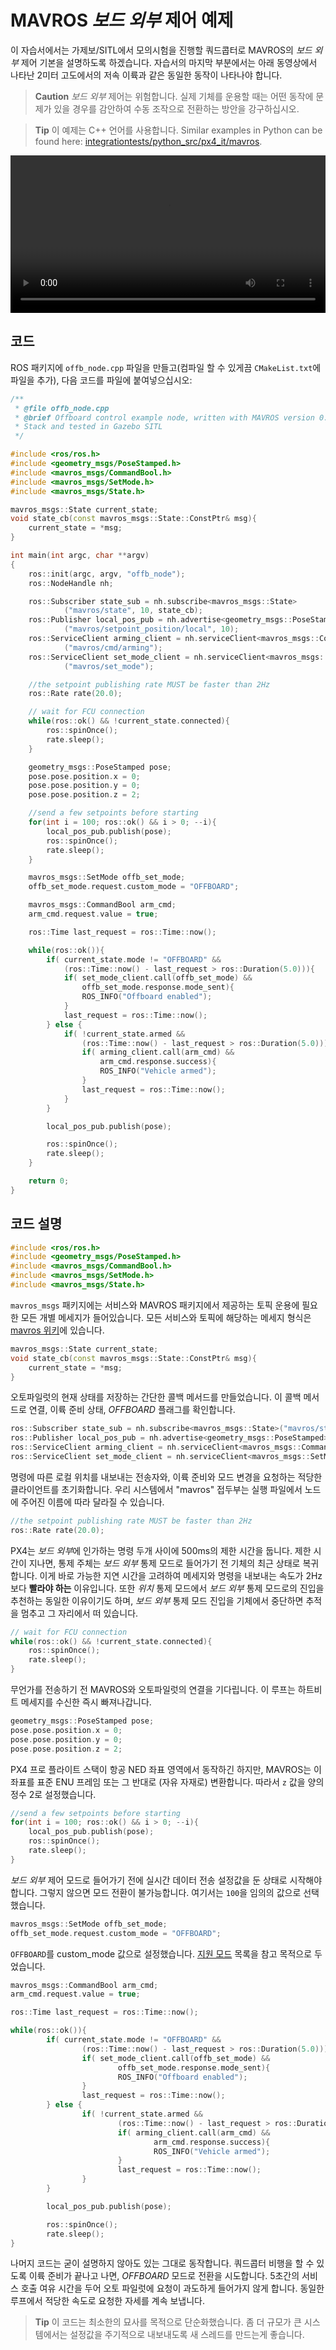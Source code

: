 # MAVROS *보드 외부* 제어 예제

이 자습서에서는 가제보/SITL에서 모의시험을 진행할 쿼드콥터로 MAVROS의 *보드 외부* 제어 기본을 설명하도록 하겠습니다. 자습서의 마지막 부분에서는 아래 동영상에서 나타난 2미터 고도에서의 저속 이륙과 같은 동일한 동작이 나타나야 합니다.

> **Caution** *보드 외부* 제어는 위험합니다. 실제 기체를 운용할 때는 어떤 동작에 문제가 있을 경우를 감안하여 수동 조작으로 전환하는 방안을 강구하십시오.

<span></span>

> **Tip** 이 예제는 C++ 언어를 사용합니다. Similar examples in Python can be found here: [integrationtests/python_src/px4_it/mavros](https://github.com/PX4/PX4-Autopilot/tree/master/integrationtests/python_src/px4_it/mavros).

<video width="100%" autoplay="true" controls="true">
    <source src="../../assets/simulation/gazebo_offboard.webm" type="video/webm">
</video>

## 코드

ROS 패키지에 `offb_node.cpp` 파일을 만들고(컴파일 할 수 있게끔 `CMakeList.txt`에 파일을 추가), 다음 코드를 파일에 붙여넣으십시오:

```cpp
/**
 * @file offb_node.cpp
 * @brief Offboard control example node, written with MAVROS version 0.19.x, PX4 Pro Flight
 * Stack and tested in Gazebo SITL
 */

#include <ros/ros.h>
#include <geometry_msgs/PoseStamped.h>
#include <mavros_msgs/CommandBool.h>
#include <mavros_msgs/SetMode.h>
#include <mavros_msgs/State.h>

mavros_msgs::State current_state;
void state_cb(const mavros_msgs::State::ConstPtr& msg){
    current_state = *msg;
}

int main(int argc, char **argv)
{
    ros::init(argc, argv, "offb_node");
    ros::NodeHandle nh;

    ros::Subscriber state_sub = nh.subscribe<mavros_msgs::State>
            ("mavros/state", 10, state_cb);
    ros::Publisher local_pos_pub = nh.advertise<geometry_msgs::PoseStamped>
            ("mavros/setpoint_position/local", 10);
    ros::ServiceClient arming_client = nh.serviceClient<mavros_msgs::CommandBool>
            ("mavros/cmd/arming");
    ros::ServiceClient set_mode_client = nh.serviceClient<mavros_msgs::SetMode>
            ("mavros/set_mode");

    //the setpoint publishing rate MUST be faster than 2Hz
    ros::Rate rate(20.0);

    // wait for FCU connection
    while(ros::ok() && !current_state.connected){
        ros::spinOnce();
        rate.sleep();
    }

    geometry_msgs::PoseStamped pose;
    pose.pose.position.x = 0;
    pose.pose.position.y = 0;
    pose.pose.position.z = 2;

    //send a few setpoints before starting
    for(int i = 100; ros::ok() && i > 0; --i){
        local_pos_pub.publish(pose);
        ros::spinOnce();
        rate.sleep();
    }

    mavros_msgs::SetMode offb_set_mode;
    offb_set_mode.request.custom_mode = "OFFBOARD";

    mavros_msgs::CommandBool arm_cmd;
    arm_cmd.request.value = true;

    ros::Time last_request = ros::Time::now();

    while(ros::ok()){
        if( current_state.mode != "OFFBOARD" &&
            (ros::Time::now() - last_request > ros::Duration(5.0))){
            if( set_mode_client.call(offb_set_mode) &&
                offb_set_mode.response.mode_sent){
                ROS_INFO("Offboard enabled");
            }
            last_request = ros::Time::now();
        } else {
            if( !current_state.armed &&
                (ros::Time::now() - last_request > ros::Duration(5.0))){
                if( arming_client.call(arm_cmd) &&
                    arm_cmd.response.success){
                    ROS_INFO("Vehicle armed");
                }
                last_request = ros::Time::now();
            }
        }

        local_pos_pub.publish(pose);

        ros::spinOnce();
        rate.sleep();
    }

    return 0;
}

```

## 코드 설명

```cpp
#include <ros/ros.h>
#include <geometry_msgs/PoseStamped.h>
#include <mavros_msgs/CommandBool.h>
#include <mavros_msgs/SetMode.h>
#include <mavros_msgs/State.h>
```

`mavros_msgs` 패키지에는 서비스와 MAVROS 패키지에서 제공하는 토픽 운용에 필요한 모든 개별 메세지가 들어있습니다. 모든 서비스와 토픽에 해당하는 메세지 형식은 [mavros 위키](http://wiki.ros.org/mavros)에 있습니다.

```cpp
mavros_msgs::State current_state;
void state_cb(const mavros_msgs::State::ConstPtr& msg){
    current_state = *msg;
}
```

오토파일럿의 현재 상태를 저장하는 간단한 콜백 메서드를 만들었습니다. 이 콜백 메서드로 연결, 이륙 준비 상태, *OFFBOARD* 플래그를 확인합니다.

```cpp
ros::Subscriber state_sub = nh.subscribe<mavros_msgs::State>("mavros/state", 10, state_cb);
ros::Publisher local_pos_pub = nh.advertise<geometry_msgs::PoseStamped>("mavros/setpoint_position/local", 10);
ros::ServiceClient arming_client = nh.serviceClient<mavros_msgs::CommandBool>("mavros/cmd/arming");
ros::ServiceClient set_mode_client = nh.serviceClient<mavros_msgs::SetMode>("mavros/set_mode");
```

명령에 따른 로컬 위치를 내보내는 전송자와, 이륙 준비와 모드 변경을 요청하는 적당한 클라이언트를 초기화합니다. 우리 시스템에서 "mavros" 접두부는 실행 파일에서 노드에 주어진 이름에 따라 달라질 수 있습니다.

```cpp
//the setpoint publishing rate MUST be faster than 2Hz
ros::Rate rate(20.0);
```

PX4는 *보드 외부*에 인가하는 명령 두개 사이에 500ms의 제한 시간을 둡니다. 제한 시간이 지나면, 통제 주체는 *보드 외부* 통제 모드로 들어가기 전 기체의 최근 상태로 복귀합니다. 이게 바로 가능한 지연 시간을 고려하여 메세지와 명령을 내보내는 속도가 2Hz보다 **빨라야 하는** 이유입니다. 또한 *위치* 통제 모드에서 *보드 외부* 통제 모드로의 진입을 추천하는 동일한 이유이기도 하며, *보드 외부* 통제 모드 진입을 기체에서 중단하면 추적을 멈추고 그 자리에서 떠 있습니다.

```cpp
// wait for FCU connection
while(ros::ok() && !current_state.connected){
    ros::spinOnce();
    rate.sleep();
}
```

무언가를 전송하기 전 MAVROS와 오토파일럿의 연결을 기다립니다. 이 루프는 하트비트 메세지를 수신한 즉시 빠져나갑니다.

```cpp
geometry_msgs::PoseStamped pose;
pose.pose.position.x = 0;
pose.pose.position.y = 0;
pose.pose.position.z = 2;
```

PX4 프로 플라이트 스택이 항공 NED 좌표 영역에서 동작하긴 하지만, MAVROS는 이 좌표를 표준 ENU 프레임 또는 그 반대로 (자유 자재로) 변환합니다. 따라서 `z` 값을 양의 정수 2로 설정했습니다.

```cpp
//send a few setpoints before starting
for(int i = 100; ros::ok() && i > 0; --i){
    local_pos_pub.publish(pose);
    ros::spinOnce();
    rate.sleep();
}
```

*보드 외부* 제어 모드로 들어가기 전에 실시간 데이터 전송 설정값을 둔 상태로 시작해야합니다. 그렇지 않으면 모드 전환이 불가능합니다. 여기서는 `100`을 임의의 값으로 선택했습니다.

```cpp
mavros_msgs::SetMode offb_set_mode;
offb_set_mode.request.custom_mode = "OFFBOARD";
```

`OFFBOARD`를 custom_mode 값으로 설정했습니다. [지원 모드](http://wiki.ros.org/mavros/CustomModes#PX4_native_flight_stack) 목록을 참고 목적으로 두었습니다.

```cpp
mavros_msgs::CommandBool arm_cmd;
arm_cmd.request.value = true;

ros::Time last_request = ros::Time::now();

while(ros::ok()){
        if( current_state.mode != "OFFBOARD" &&
                (ros::Time::now() - last_request > ros::Duration(5.0))){
                if( set_mode_client.call(offb_set_mode) &&
                        offb_set_mode.response.mode_sent){
                        ROS_INFO("Offboard enabled");
                }
                last_request = ros::Time::now();
        } else {
                if( !current_state.armed &&
                        (ros::Time::now() - last_request > ros::Duration(5.0))){
                        if( arming_client.call(arm_cmd) &&
                                arm_cmd.response.success){
                                ROS_INFO("Vehicle armed");
                        }
                        last_request = ros::Time::now();
                }
        }

        local_pos_pub.publish(pose);

        ros::spinOnce();
        rate.sleep();
}
```

나머지 코드는 굳이 설명하지 않아도 있는 그대로 동작합니다. 쿼드콥터 비행을 할 수 있도록 이륙 준비가 끝나고 나면, *OFFBOARD* 모드로 전환을 시도합니다. 5초간의 서비스 호출 여유 시간을 두어 오토 파일럿에 요청이 과도하게 들어가지 않게 합니다. 동일한 루프에서 적당한 속도로 요청한 자세를 계속 보냅니다.

> **Tip** 이 코드는 최소한의 묘사를 목적으로 단순화했습니다. 좀 더 규모가 큰 시스템에서는 설정값을 주기적으로 내보내도록 새 스레드를 만드는게 좋습니다.